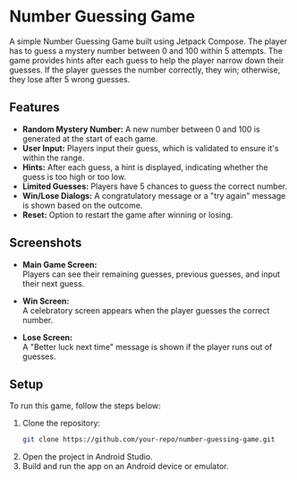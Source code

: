 # Number Guessing Game

A simple Number Guessing Game built using Jetpack Compose. The player has to guess a mystery number between 0 and 100 within 5 attempts. The game provides hints after each guess to help the player narrow down their guesses. If the player guesses the number correctly, they win; otherwise, they lose after 5 wrong guesses.

## Features

- **Random Mystery Number:** A new number between 0 and 100 is generated at the start of each game.
- **User Input:** Players input their guess, which is validated to ensure it's within the range.
- **Hints:** After each guess, a hint is displayed, indicating whether the guess is too high or too low.
- **Limited Guesses:** Players have 5 chances to guess the correct number.
- **Win/Lose Dialogs:** A congratulatory message or a "try again" message is shown based on the outcome.
- **Reset:** Option to restart the game after winning or losing.

## Screenshots

- **Main Game Screen:**  
  Players can see their remaining guesses, previous guesses, and input their next guess.

- **Win Screen:**  
  A celebratory screen appears when the player guesses the correct number.

- **Lose Screen:**  
  A "Better luck next time" message is shown if the player runs out of guesses.

## Setup

To run this game, follow the steps below:

1. Clone the repository:
   ```bash
   git clone https://github.com/your-repo/number-guessing-game.git
2. Open the project in Android Studio.
3. Build and run the app on an Android device or emulator.
